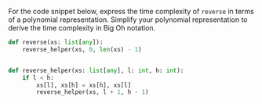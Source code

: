 For the code snippet below, express the time complexity of `reverse` in terms of a polynomial representation.
Simplify your polynomial representation to derive the time complexity in Big Oh notation.

```python
def reverse(xs: list[any]):
    reverse_helper(xs, 0, len(xs) - 1)


def reverse_helper(xs: list[any], l: int, h: int):
    if l < h:
        xs[l], xs[h] = xs[h], xs[l]
        reverse_helper(xs, l + 1, h - 1)
```
